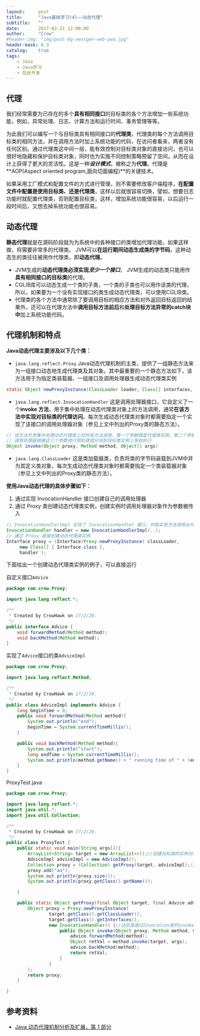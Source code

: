 ```yaml
---
layout:     post
title:      "Java基础学习(4)——动态代理"
subtitle:   ""
date:       2017-02-21 12:00:00
author:     "Crow"
#header-img: "img/post-bg-nextgen-web-pwa.jpg"
header-mask: 0.3
catalog:    true
tags:
    - Java
    - Java学习
    - 后台开发
---
```


## 代理

我们经常需要为已存在的多个**具有相同接口**的目标类的各个方法增加一些系统功能，例如，异常处理、日志、计算方法和运行时间、事务管理等等。

为此我们可以编写一个与目标类具有相同接口的**代理类**，代理类的每个方法调用目标类的相同方法，并在调用方法时加上系统功能的代码，在访问者看来，两者没有任何区别。通过代理类这中间一层，能有效控制对目标类对象的直接访问，也可以很好地隐藏和保护目标类对象，同时也为实施不同控制策略预留了空间，从而在设计上获得了更大的灵活性。这是一种***设计模式***，被称之为**代理**。代理是**AOP(Aspect oriented program,面向切面编程)**的关键技术。

如果采用工厂模式和配置文件的方式进行管理，则不需要修改客户端程序，**在配置文件中配置是使用目标类、还是代理类**，这样以后就很容易切换，譬如，想要日志功能时就配置代理类，否则配置目标类，这样，增加系统功能很容易，以后运行一段时间后，又想去掉系统功能也很容易。



## 动态代理

**静态代理**就是在源码阶段就为为系统中的各种接口的类增加代理功能，如果这样做，将需要非常多的代理类。
JVM可以**在运行期间动态生成类的字节码**，这种动态生的类往往被用作代理类，即**动态代理**。

+ JVM生成的**动态代理类必须实现*至少一个接口***， JVM生成的动态类只能用作**具有相同接口的目标类**的代理。
+ CGLIB库可以动态生成一个类的子类，一个类的子类也可以用作该类的代理，所以，如果要为一个没有实现接口的类生成动态代理类，可以使用CGLIB类。
+ 代理类的各个方法中通常除了要调用目标的相应方法和对外返回目标返回的结果外，还可以在代理方法中**调用目标方法前后**和**处理目标方法异常的catch块中**加上系统功能代码。

## 代理机制和特点

**Java动态代理主要涉及以下几个类：**
* `java.lang.reflect.Proxy` 
   Java动态代理机制的主类，提供了一组静态方法来为一组接口动态地生成代理类及其对象。其中最重要的一个静态方法如下，该方法用于为指定类装载器、一组接口及调用处理器生成动态代理类实例

```java
static Object newProxyInstance(ClassLoader loader, Class[] interfaces, InvocationHandler h)
```

* `java.lang.reflect.InvocationHandler`
   这是调用处理器接口，它自定义了一个**invoke 方法**，用于集中处理在动态代理类对象上的方法调用，通常**在该方法中实现对目标类的代理访问**。每次生成动态代理类对象时都需要指定一个实现了该接口的调用处理器对象（参见上文中列出的Proxy类的静态方法）。

```java
// 该方法负责集中处理动态代理类上的所有方法调用。第一个参数既是代理类实例，第二个参数是被调用的方法对象,第三个方法是调用参数。
// 调用处理器根据这三个参数进行预处理或分派到目标类实例上发射执行
Object invoke(Object proxy, Method method, Object[] args)
```

* `java.lang.ClassLoader`
   这是类加载器类，负责将类的字节码装载到JVM中并为其定义类对象，每次生成动态代理类对象时都需要指定一个类装载器对象（参见上文中列出的Proxy类的静态方法）。

**使用Java动态代理的具体步骤如下：**
1. 通过实现 InvocationHandler 接口创建自己的调用处理器
2. 通过 Proxy 类创建动态代理类实例，创建实例时调用处理器对象作为参数被传入

```java
// InvocationHandlerImpl 实现了 InvocationHandler 接口，并能实现方法调用从代理类到目标类的分派转发
InvocationHandler handler = new InvocationHandlerImpl(..); 
// 通过 Proxy 直接创建动态代理类实例
Interface proxy = (Interface)Proxy.newProxyInstance( classLoader, 
	 new Class[] { Interface.class }, 
	 handler );
```

下面给出一个创建动态代理类实例的例子，可以直接运行

自定义接口`Advice`

```java
package com.crow.Proxy;

import java.lang.reflect.*;

/**
 * Created by CrowHawk on 17/2/20.
 */
public interface Advice {
    void forwardMethod(Method method);
    void backMethod(Method method);
}
```

实现了`Advice`接口的类`AdviceImpl`

```java
package com.crow.Proxy;

import java.lang.reflect.Method;

/**
 * Created by CrowHawk on 17/2/20.
 */
public class AdviceImpl implements Advice {
    long beginTime = 0;
    public void forwardMethod(Method method){
        System.out.println("end");
        beginTime = System.currentTimeMillis();
    }

    public void backMethod(Method method){
        System.out.println("start");
        long endTime = System.currentTimeMillis();
        System.out.println(method.getName() + " running time of " + (endTime - beginTime));
    }
}
```

ProxyTest.java

```java
package com.crow.Proxy;

import java.lang.reflect.*;
import java.util.*;
import java.util.Collection;

/**
 * Created by CrowHawk on 17/2/20.
 */
public class ProxyTest {
    public static void main(String args[]){
        ArrayList<String> target = new ArrayList<>();//创建目标类的实例对象
        AdviceImpl adviceImpl = new AdviceImpl();
        Collection proxy = (Collection) getProxy(target, adviceImpl);//创建动态类
        proxy.add("aa");
        System.out.println(proxy.size());
        System.out.println(proxy.getClass().getName());

    }

    public static Object getProxy(final Object target, final Advice advice){
        Object proxy = Proxy.newProxyInstance(
                target.getClass().getClassLoader(),
                target.getClass().getInterfaces(),
                new InvocationHandler() {//动态类通过Invocation类的invoke方法调用目标类所需的方法
                    public Object invoke(Object proxy, Method method, Object[] args) throws Exception {
                        advice.forwardMethod(method);
                        Object retVal = method.invoke(target, args);
                        advice.backMethod(method);
                        return retVal;
                    }
                }
        );
        return proxy;
    }

}
```

## 参考资料
+ [Java 动态代理机制分析及扩展，第 1 部分](http://www.ibm.com/developerworks/cn/java/j-lo-proxy1/index.html)
